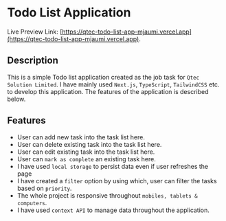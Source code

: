 # Todo List Application

Live Preview Link: [https://qtec-todo-list-app-mjaumi.vercel.app](https://qtec-todo-list-app-mjaumi.vercel.app).

## Description

This is a simple Todo list application created as the job task for `Qtec Solution Limited`. I have mainly used `Next.js`, `TypeScript`, `TailwindCSS` etc. to develop this application. The features of the application is described below.

## Features

- User can add new task into the task list here.
- User can delete existing task into the task list here.
- User can edit existing task into the task list here.
- User can `mark as complete` an existing task here.
- I have used `local storage` to persist data even if user refreshes the page
- I have created a `filter` option by using which, user can filter the tasks based on `priority`.
- The whole project is responsive throughout `mobiles, tablets & computers`.
- I have used `context API` to manage data throughout the application.
